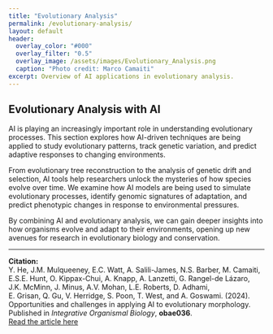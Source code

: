 ```yaml
---
title: "Evolutionary Analysis"
permalink: /evolutionary-analysis/
layout: default
header:
  overlay_color: "#000"
  overlay_filter: "0.5"
  overlay_image: /assets/images/Evolutionary_Analysis.png
  caption: "Photo credit: Marco Camaiti"
excerpt: Overview of AI applications in evolutionary analysis.
---
```


## Evolutionary Analysis with AI

AI is playing an increasingly important role in understanding evolutionary processes. This section explores how AI-driven techniques are being applied to study evolutionary patterns, track genetic variation, and predict adaptive responses to changing environments. 

From evolutionary tree reconstruction to the analysis of genetic drift and selection, AI tools help researchers unlock the mysteries of how species evolve over time. We examine how AI models are being used to simulate evolutionary processes, identify genomic signatures of adaptation, and predict phenotypic changes in response to environmental pressures.

By combining AI and evolutionary analysis, we can gain deeper insights into how organisms evolve and adapt to their environments, opening up new avenues for research in evolutionary biology and conservation.

---

**Citation:**  
Y. He, J.M. Mulqueeney, E.C. Watt, A. Salili-James, N.S. Barber, M. Camaiti,  
E.S.E. Hunt, O. Kippax-Chui, A. Knapp, A. Lanzetti, G. Rangel-de Lázaro,  
J.K. McMinn, J. Minus, A.V. Mohan, L.E. Roberts, D. Adhami,  
E. Grisan, Q. Gu, V. Herridge, S. Poon, T. West, and A. Goswami. (2024).  
Opportunities and challenges in applying AI to evolutionary morphology.  
Published in _Integrative Organismal Biology_, **obae036**.  
[Read the article here](https://academic.oup.com/iob/article/6/1/obae036/7769702)
